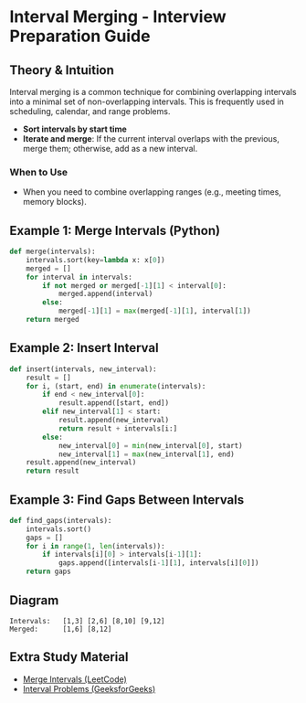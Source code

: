 # Interval Merging - Interview Preparation Guide

## Theory & Intuition
Interval merging is a common technique for combining overlapping intervals into a minimal set of non-overlapping intervals. This is frequently used in scheduling, calendar, and range problems.

- **Sort intervals by start time**
- **Iterate and merge**: If the current interval overlaps with the previous, merge them; otherwise, add as a new interval.

### When to Use
- When you need to combine overlapping ranges (e.g., meeting times, memory blocks).

## Example 1: Merge Intervals (Python)
```python
def merge(intervals):
    intervals.sort(key=lambda x: x[0])
    merged = []
    for interval in intervals:
        if not merged or merged[-1][1] < interval[0]:
            merged.append(interval)
        else:
            merged[-1][1] = max(merged[-1][1], interval[1])
    return merged
```

## Example 2: Insert Interval
```python
def insert(intervals, new_interval):
    result = []
    for i, (start, end) in enumerate(intervals):
        if end < new_interval[0]:
            result.append([start, end])
        elif new_interval[1] < start:
            result.append(new_interval)
            return result + intervals[i:]
        else:
            new_interval[0] = min(new_interval[0], start)
            new_interval[1] = max(new_interval[1], end)
    result.append(new_interval)
    return result
```

## Example 3: Find Gaps Between Intervals
```python
def find_gaps(intervals):
    intervals.sort()
    gaps = []
    for i in range(1, len(intervals)):
        if intervals[i][0] > intervals[i-1][1]:
            gaps.append([intervals[i-1][1], intervals[i][0]])
    return gaps
```

## Diagram
```
Intervals:   [1,3] [2,6] [8,10] [9,12]
Merged:      [1,6] [8,12]
```

## Extra Study Material
- [Merge Intervals (LeetCode)](https://leetcode.com/problems/merge-intervals/)
- [Interval Problems (GeeksforGeeks)](https://www.geeksforgeeks.org/intervals-in-data-structure/)
